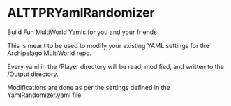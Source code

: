 # ALTTPRYamlRandomizer
Build Fun MultiWorld Yamls for you and your friends

This is meant to be used to modify your existing YAML settings for the Archipelago MultiWorld repo.

Every yaml in the /Player directory will be read, modified, and written to the /Output directory.

Modifications are done as per the settings defined in the YamlRandomizer.yaml file.
